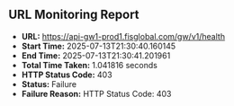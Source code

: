 ## URL Monitoring Report

- **URL:** https://api-gw1-prod1.fisglobal.com/gw/v1/health
- **Start Time:** 2025-07-13T21:30:40.160145
- **End Time:** 2025-07-13T21:30:41.201961
- **Total Time Taken:** 1.041816 seconds
- **HTTP Status Code:** 403
- **Status:** Failure
- **Failure Reason:** HTTP Status Code: 403
